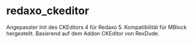# redaxo_ckeditor
Angepasster Init des CKEditors 4 für Redaxo 5. Kompatibilität für MBlock hergestellt. Basierend auf dem Addon CKEditor von RexDude. 
